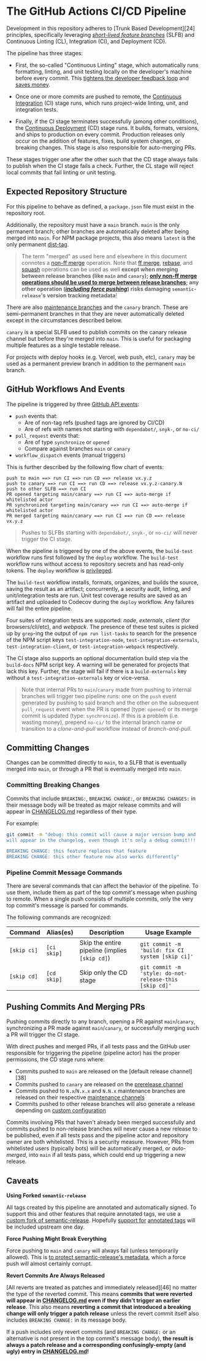# The GitHub Actions CI/CD Pipeline

Development in this repository adheres to \[Trunk Based Development]\[24]
principles, specifically leveraging _[short-lived feature branches][25]_ (SLFB)
and Continuous Linting (CL), Integration (CI), and Deployment (CD).

The pipeline has three stages:

- First, the so-called "Continuous Linting" stage, which automatically runs
  formatting, linting, and unit testing locally on the developer's machine
  before every commit. This [tightens the developer feedback loop][26] and
  [saves money][27].

- Once one or more commits are pushed to remote, the [Continuous
  Integration][28] (CI) stage runs, which runs project-wide linting, unit, and
  integration tests.

- Finally, if the CI stage terminates successfully (among other conditions), the
  [Continuous Deployment][29] (CD) stage runs. It builds, formats, versions, and
  ships to production on every commit. Production releases only occur on the
  addition of features, fixes, build system changes, or breaking changes. This
  stage is also responsible for auto-merging PRs.

These stages trigger one after the other such that the CD stage always fails to
publish when the CI stage fails a check. Further, the CL stage will reject local
commits that fail linting or unit testing.

## Expected Repository Structure

For this pipeline to behave as defined, a `package.json` file must exist in the
repository root.

Additionally, the repository must have a `main` branch. `main` is the only
permanent branch; other branches are automatically deleted after being merged
into `main`. For NPM package projects, this also means `latest` is the only
permanent [dist-tag][36].

> The term "merged" as used here and elsewhere in this document connotes a
> [non-ff merge][30] operation. Note that [ff merge][30], [rebase][31], and
> [squash][32] operations can be used as well **except when merging between
> release branches (like `main` and `canary`); [only non-ff merge operations
> should be used to merge between release branches][33]; any other operation
> (_[including force pushing][34]_) risks damaging `semantic-release`'s version
> tracking metadata**!

There are also [maintenance branches][35] and the `canary` branch. These are
semi-permanent branches in that they are never automatically deleted except in
the circumstances described below.

`canary` is a special SLFB used to publish commits on the canary release channel
but before they're merged into `main`. This is useful for packaging multiple
features as a single testable release.

For projects with deploy hooks (e.g. Vercel, web push, etc), `canary` may be
used as a permanent preview branch in addition to the permanent `main` branch.

## GitHub Workflows And Events

The pipeline is triggered by three [GitHub API events][47]:

- `push` events that:
  - Are of non-tag refs (pushed tags are ignored by CI/CD)
  - Are of refs with names not starting with `dependabot/`, `snyk-`, or `no-ci/`
- `pull_request` events that:
  - Are of type `synchronize` or `opened`
  - Compare against branches `main` or `canary`
- `workflow_dispatch` events (manual triggers)

This is further described by the following flow chart of events:

    push to main ==> run CI ==> run CD ==> release vx.y.z
    push to canary ==> run CI ==> run CD ==> release vx.y.z-canary.N
    push to other SLFB ==> run CI
    PR opened targeting main/canary ==> run CI ==> auto-merge if whitelisted actor
    PR synchronized targeting main/canary ==> run CI ==> auto-merge if whitelisted actor
    PR merged targeting main/canary ==> run CI ==> run CD ==> release vx.y.z

> Pushes to SLFBs starting with `dependabot/`, `snyk-`, or `no-ci/` will never
> trigger the CI stage.

When the pipeline is triggered by one of the above events, the `build-test`
workflow runs first followed by the `deploy` workflow. The `build-test` workflow
runs without access to repository secrets and has read-only tokens. The `deploy`
workflow is [privileged][5].

The `build-test` workflow installs, formats, organizes, and builds the source,
saving the result as an artifact; concurrently, a security audit, linting, and
unit/integration tests are run. Unit test coverage results are saved as an
artifact and uploaded to Codecov during the `deploy` workflow. Any failures will
fail the entire pipeline.

Four suites of integration tests are supported: _node_, _externals_, _client_
(for browsers/cli/etc), and _webpack_. The presence of these test suites is
picked up by `grep`-ing the output of `npm run list-tasks` to search for the
presence of the NPM script keys `test-integration-node`,
`test-integration-externals`, `test-integration-client`, or
`test-integration-webpack` respectively.

The CI stage also supports an optional documentation build step via the
`build-docs` NPM script key. A warning will be generated for projects that lack
this key. Further, the stage will fail if there is a `build-externals` key
without a `test-integration-externals` key or vice-versa.

> Note that internal PRs to `main`/`canary` made from pushing to internal
> branches will trigger two pipeline runs: one on the `push` event generated by
> pushing to said branch and the other on the subsequent `pull_request` event
> when the PR is opened (type: `opened`) or its merge commit is updated (type:
> `synchronize`). If this is a problem (i.e. wasting money), prepend `no-ci/` to
> the internal branch name or transition to a _clone-and-pull_ workflow instead
> of _branch-and-pull_.

## Committing Changes

Changes can be committed directly to `main`, to a SLFB that is eventually merged
into `main`, or through a PR that is eventually merged into `main`.

### Committing Breaking Changes

Commits that include `BREAKING:`, `BREAKING CHANGE:`, or `BREAKING CHANGES:` in
their message body will be treated as major release commits and will appear in
[CHANGELOG.md][41] regardless of their type.

For example:

```Bash
git commit -m "debug: this commit will cause a major version bump and
will appear in the changelog, even though it's only a debug commit!!!

BREAKING CHANGE: this feature replaces that feature
BREAKING CHANGE: this other feature now also works differently"
```

### Pipeline Commit Message Commands

There are several commands that can affect the behavior of the pipeline. To use
them, include them as part of the top commit's message when pushing to remote.
When a single push consists of multiple commits, only the very top commit's
message is parsed for commands.

The following commands are recognized:

| Command     | Alias(es)   | Description                                    | Usage Example                                          |
| ----------- | ----------- | ---------------------------------------------- | ------------------------------------------------------ |
| `[skip ci]` | `[ci skip]` | Skip the entire pipeline (implies `[skip cd]`) | `git commit -m 'build: fix CI system [skip ci]'`       |
| `[skip cd]` | `[cd skip]` | Skip only the CD stage                         | `git commit -m 'style: do-not-release-this [skip cd]'` |

## Pushing Commits And Merging PRs

Pushing commits directly to any branch, opening a PR against `main`/`canary`,
synchronizing a PR made against `main`/`canary`, or successfully merging such a
PR will trigger the CI stage.

With direct pushes and merged PRs, if all tests pass and the GitHub user
responsible for triggering the pipeline (pipeline actor) has the proper
permissions, the CD stage runs where:

- Commits pushed to `main` are released on the \[default release channel]\[38]
- Commits pushed to `canary` are released on the [prerelease channel][39]
- Commits pushed to `N.x`/`N.x.x` and `N.N.x` maintenance branches are released
  on their respective [maintenance channels][35]
- Commits pushed to other release branches will also generate a release
  depending on [custom configuration][40]

Commits involving PRs that haven't already been merged successfully and commits
pushed to non-release branches will never cause a new release to be published,
even if all tests pass and the pipeline actor and repository owner are both
whitelisted. This is a security measure. However, PRs from whitelisted users
(typically bots) will be automatically merged, or _auto-merged_, into `main` if
all tests pass, which could end up triggering a new release.

## Caveats

**Using Forked `semantic-release`**

All tags created by this pipeline are annotated and automatically signed. To
support this and other features that require annotated tags, we use a [custom
fork of semantic-release][42]. Hopefully [support for][43] [annotated tags][44]
will be included upstream one day.

**Force Pushing Might Break Everything**

Force pushing to `main` and `canary` will always fail (unless temporarily
allowed). This is [to protect semantic-release's metadata][34], which a force
push will almost certainly corrupt.

**Revert Commits Are Always Released**

\[All reverts are treated as patches and immediately released]\[46] no matter
the type of the reverted commit. This means **commits that were reverted will
appear in [CHANGELOG.md][41] even if they didn't trigger an earlier release**.
This also means **reverting a commit that introduced a breaking change will only
trigger a patch release** unless the revert commit itself also includes
`BREAKING CHANGE:` in its message body.

If a push includes only revert commits (and `BREAKING CHANGE:` or an alternative
is not present in the top commit's message body), **the result is always a patch
release and a corresponding confusingly-empty (and ugly) entry in
[CHANGELOG.md][41]!**

[25]: https://trunkbaseddevelopment.com/#scaled-trunk-based-development
[26]:
  https://blog.nelhage.com/post/testing-and-feedback-loops/#invest-in-regression-testing
[27]: https://github.com/pricing
[28]: https://en.wikipedia.org/wiki/Continuous_integration
[29]: https://en.wikipedia.org/wiki/Continuous_deployment
[30]: https://git-scm.com/docs/git-merge#Documentation/git-merge.txt---no-ff
[31]: https://git-scm.com/docs/git-rebase
[32]: https://git-scm.com/book/en/v2/Git-Tools-Rewriting-History#_squashing
[33]:
  https://github.com/semantic-release/git#merging-between-semantic-release-branches
[34]:
  https://semantic-release.gitbook.io/semantic-release/support/troubleshooting#release-not-found-release-branch-after-git-push-force
[35]:
  https://semantic-release.gitbook.io/semantic-release/usage/workflow-configuration#maintenance-branches
[36]: https://docs.npmjs.com/cli/v6/commands/npm-dist-tag#purpose
[39]:
  https://semantic-release.gitbook.io/semantic-release/usage/workflow-configuration#pre-release-branches
[40]: ../../release.config.js
[41]: ../../CHANGELOG.md
[42]: https://github.com/Xunnamius/semantic-release/tree/contrib-holistic
[43]: https://github.com/semantic-release/semantic-release/pull/1709
[44]: https://github.com/semantic-release/semantic-release/pull/1710
[47]:
  https://docs.github.com/en/free-pro-team@latest/actions/reference/events-that-trigger-workflows
[5]:
  https://securitylab.github.com/research/github-actions-preventing-pwn-requests/
